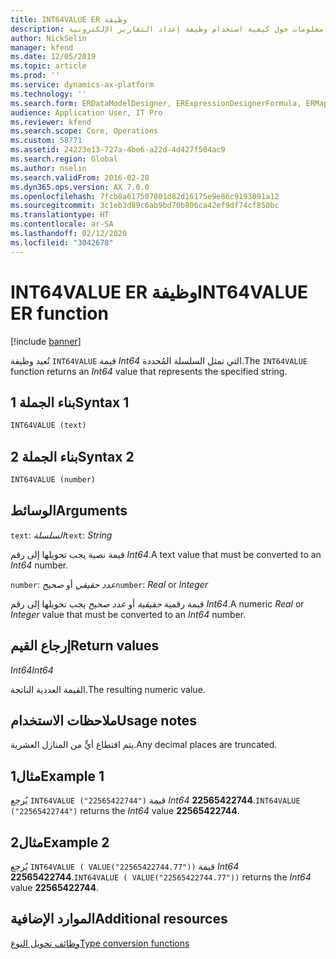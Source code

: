 ```yaml
---
title: INT64VALUE ER وظيفة
description: يوفر هذا الموضوع معلومات حول كيفية استخدام وظيفة إعداد التقارير الإلكترونية INT64VALUE (ER).
author: NickSelin
manager: kfend
ms.date: 12/05/2019
ms.topic: article
ms.prod: ''
ms.service: dynamics-ax-platform
ms.technology: ''
ms.search.form: ERDataModelDesigner, ERExpressionDesignerFormula, ERMappedFormatDesigner, ERModelMappingDesigner
audience: Application User, IT Pro
ms.reviewer: kfend
ms.search.scope: Core, Operations
ms.custom: 58771
ms.assetid: 24223e13-727a-4be6-a22d-4d427f504ac9
ms.search.region: Global
ms.author: nselin
ms.search.validFrom: 2016-02-28
ms.dyn365.ops.version: AX 7.0.0
ms.openlocfilehash: 7fcb8a617507801d82d16175e9e86c9193091a12
ms.sourcegitcommit: 3c1eb3d89c6ab9bd70b806ca42ef9df74cf850bc
ms.translationtype: HT
ms.contentlocale: ar-SA
ms.lasthandoff: 02/12/2020
ms.locfileid: "3042678"
---
```

# <span data-ttu-id="de3ab-103"><a name="INT64VALUE">INT64VALUE ER وظيفة</a></span><span class="sxs-lookup"><span data-stu-id="de3ab-103"><a name="INT64VALUE">INT64VALUE ER function</a></span></span>

[!include [banner](../includes/banner.md)]

<span data-ttu-id="de3ab-104">تُعيد وظيفة `INT64VALUE` قيمة *Int64* التي تمثل السلسلة المُحددة.</span><span class="sxs-lookup"><span data-stu-id="de3ab-104">The `INT64VALUE` function returns an *Int64* value that represents the specified string.</span></span>

## <a name="syntax-1"></a><span data-ttu-id="de3ab-105">بناء الجملة 1</span><span class="sxs-lookup"><span data-stu-id="de3ab-105">Syntax 1</span></span>

```vb
INT64VALUE (text)
```

## <a name="syntax-2"></a><span data-ttu-id="de3ab-106">بناء الجملة 2</span><span class="sxs-lookup"><span data-stu-id="de3ab-106">Syntax 2</span></span>

```vb
INT64VALUE (number)
```

## <a name="arguments"></a><span data-ttu-id="de3ab-107">الوسائط</span><span class="sxs-lookup"><span data-stu-id="de3ab-107">Arguments</span></span>

<span data-ttu-id="de3ab-108">`text`: *السلسلة*</span><span class="sxs-lookup"><span data-stu-id="de3ab-108">`text`: *String*</span></span>

<span data-ttu-id="de3ab-109">قيمة نصية يجب تحويلها إلى رقم *Int64*.</span><span class="sxs-lookup"><span data-stu-id="de3ab-109">A text value that must be converted to an *Int64* number.</span></span>

<span data-ttu-id="de3ab-110">`number`: *عدد حقيقي* أو *صحيح*</span><span class="sxs-lookup"><span data-stu-id="de3ab-110">`number`: *Real* or *Integer*</span></span>

<span data-ttu-id="de3ab-111">قيمة رقمية *حقيقية* أو *عدد صحيح* يجب تحويلها إلى رقم *Int64*.</span><span class="sxs-lookup"><span data-stu-id="de3ab-111">A numeric *Real* or *Integer* value that must be converted to an *Int64* number.</span></span>

## <a name="return-values"></a><span data-ttu-id="de3ab-112">إرجاع القيم</span><span class="sxs-lookup"><span data-stu-id="de3ab-112">Return values</span></span>

<span data-ttu-id="de3ab-113">*Int64*</span><span class="sxs-lookup"><span data-stu-id="de3ab-113">*Int64*</span></span>

<span data-ttu-id="de3ab-114">القيمة العددية الناتجة.</span><span class="sxs-lookup"><span data-stu-id="de3ab-114">The resulting numeric value.</span></span>

## <a name="usage-notes"></a><span data-ttu-id="de3ab-115">ملاحظات الاستخدام</span><span class="sxs-lookup"><span data-stu-id="de3ab-115">Usage notes</span></span>

<span data-ttu-id="de3ab-116">يتم اقتطاع أيٍّ من المنازل العشرية.</span><span class="sxs-lookup"><span data-stu-id="de3ab-116">Any decimal places are truncated.</span></span>

## <a name="example-1"></a><span data-ttu-id="de3ab-117">مثال1</span><span class="sxs-lookup"><span data-stu-id="de3ab-117">Example 1</span></span>

<span data-ttu-id="de3ab-118">يُرجع `INT64VALUE ("22565422744")` قيمة *Int64* **22565422744**.</span><span class="sxs-lookup"><span data-stu-id="de3ab-118">`INT64VALUE ("22565422744")` returns the *Int64* value **22565422744**.</span></span>

## <a name="example-2"></a><span data-ttu-id="de3ab-119">مثال2</span><span class="sxs-lookup"><span data-stu-id="de3ab-119">Example 2</span></span>

<span data-ttu-id="de3ab-120">يُرجع `INT64VALUE ( VALUE("22565422744.77"))` قيمة *Int64* **‎22565422744**.</span><span class="sxs-lookup"><span data-stu-id="de3ab-120">`INT64VALUE ( VALUE("22565422744.77"))` returns the *Int64* value **22565422744**.</span></span>

## <a name="additional-resources"></a><span data-ttu-id="de3ab-121">الموارد الإضافية</span><span class="sxs-lookup"><span data-stu-id="de3ab-121">Additional resources</span></span>

[<span data-ttu-id="de3ab-122">وظائف تحويل النوع</span><span class="sxs-lookup"><span data-stu-id="de3ab-122">Type conversion functions</span></span>](er-functions-category-type-conversion.md)

